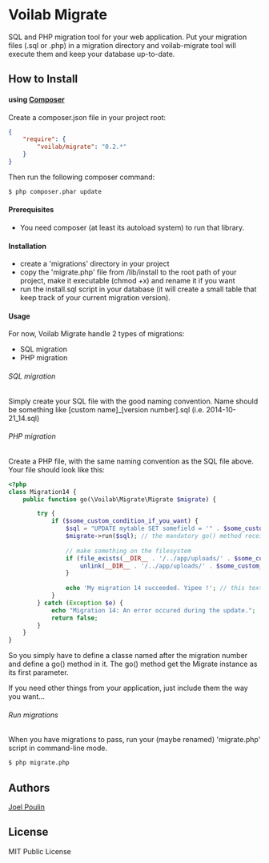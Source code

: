 # Voilab Migrate

SQL and PHP migration tool for your web application.
Put your migration files (.sql or .php) in a migration directory and voilab-migrate tool will execute them
and keep your database up-to-date.

## How to Install

#### using [Composer](http://getcomposer.org/)

Create a composer.json file in your project root:

```json
{
    "require": {
        "voilab/migrate": "0.2.*"
    }
}
```

Then run the following composer command:

```bash
$ php composer.phar update
```

#### Prerequisites
- You need composer (at least its autoload system) to run that library.

#### Installation
- create a 'migrations' directory in your project
- copy the 'migrate.php' file from /lib/install to the root path of your project, make it executable (chmod +x) and rename it if you want
- run the install.sql script in your database (it will create a small table that keep track of your current migration version).

#### Usage
For now, Voilab Migrate handle 2 types of migrations:
- SQL migration
- PHP migration

###### SQL migration
Simply create your SQL file with the good naming convention.
Name should be something like [custom name]_[version number].sql (i.e. 2014-10-21_14.sql)

###### PHP migration
Create a PHP file, with the same naming convention as the SQL file above.
Your file should look like this:

```php
<?php
class Migration14 {
    public function go(\Voilab\Migrate\Migrate $migrate) {

        try {
            if ($some_custom_condition_if_you_want) {
                $sql = "UPDATE mytable SET somefield = '" . $some_custom_value . "' WHERE some_other_field='hehehe'";
                $migrate->run($sql); // the mandatory go() method receive the Migrate instance as a parameter. So you can use it here without connecting again to the database.
                
                // make something on the filesystem
                if (file_exists(__DIR__ . '/../app/uploads/' . $some_custom_value . '.jpg')) {
                    unlink(__DIR__ . '/../app/uploads/' . $some_custom_value . '.jpg');
                }
                
                echo 'My migration 14 succeeded. Yipee !'; // this text will appear in the console. This is not mandatory...
            }
        } catch (Exception $e) {
            echo "Migration 14: An error occured during the update.";
            return false;
        }
    }
}
```
So you simply have to define a classe named after the migration number and define a go() method in it.
The go() method get the Migrate instance as its first parameter.

If you need other things from your application, just include them the way you want...

###### Run migrations
When you have migrations to pass, run your (maybe renamed) 'migrate.php' script in command-line mode.

```bash
$ php migrate.php
```


## Authors

[Joel Poulin](http://www.voilab.org)

## License

MIT Public License
